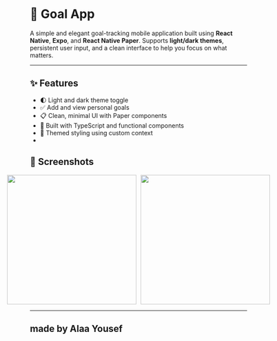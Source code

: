 # 🎯 Goal App

A simple and elegant goal-tracking mobile application built using **React Native**, **Expo**, and **React Native Paper**. Supports **light/dark themes**, persistent user input, and a clean interface to help you focus on what matters.

---

## ✨ Features

- 🌓 Light and dark theme toggle
- ✅ Add and view personal goals
- 📋 Clean, minimal UI with Paper components
- 🎯 Built with TypeScript and functional components
- 💅 Themed styling using custom context
- 


## 📱 Screenshots

<div style="display: flex; gap: 10px; justify-content: center;">
  <img src="https://github.com/user-attachments/assets/b5217ed9-3fe0-4f19-b22a-2ff1477af1f1" width="300"/>
  <img src="https://github.com/user-attachments/assets/57795829-5f3a-4cd4-b0ba-88d15cd4468a" width="300"/>
</div>

----
## made by Alaa Yousef
